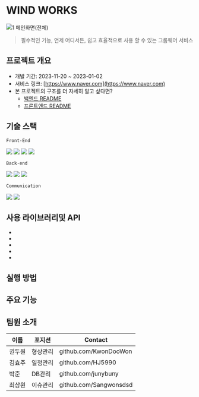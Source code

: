 # WIND WORKS
![1 메인화면(전체)](https://github.com/Sangwonsdsd/WindWorks_Project/assets/91966029/51ec4fc1-85aa-4898-9764-7deaad617d73)
> 필수적인 기능, 언제 어디서든, 쉽고 효율적으로 사용 할 수 있는 그룹웨어 서비스

## 프로젝트 개요

- 개발 기간: 2023-11-20 ~ 2023-01-02
- 서비스 링크: [https://www.naver.com](https://www.naver.com)
- 본 프로젝트의 구조를 더 자세히 알고 싶다면?
  - [백엔드 README](./BACK.md)
  - [프론트엔드 README](./FRONT.md)

## 기술 스택
`Front-End`

<img src="https://img.shields.io/badge/html5-E34F26?style=flat-square&logo=html5&logoColor=white"/>
<img src="https://img.shields.io/badge/CSS3-1572B6?style=flat-square&logo=CSS3&logoColor=white"/>
<img src="https://img.shields.io/badge/javascript-F7DF1E?style=flat-square&logo=javascript&logoColor=white"/>
<img src="https://img.shields.io/badge/bootstrap-7952B3?style=flat-square&logo=bootstrap&logoColor=white"/>

`Back-end`

<img src="https://img.shields.io/badge/spring-6DB33F?style=flat-square&logo=spring&logoColor=white">
<img src="https://img.shields.io/badge/visualstudiocode-007ACC?style=flat-square&logo=visualstudiocode&logoColor=white"/>
<img src="https://img.shields.io/badge/oracle-F80000?style=flat-square&logo=oracle&logoColor=white">

`Communication`

<img src="https://img.shields.io/badge/notion-000000?style=flat-square&logo=notion&logoColor=white">
<img src="https://img.shields.io/badge/github-181717?style=flat-square&logo=github&logoColor=white">

## 사용 라이브러리및 API
-
-
-
-
-

## 실행 방법


## 주요 기능



## 팀원 소개

| 이름 | 포지션 | Contact |
| --- | --- | --- |
| 권두원 | 형상관리 | github.com/KwonDooWon |
| 김효주 | 일정관리 | github.com/HJ5990 |
| 박준 | DB관리 | github.com/junybuny |
| 최상원 | 이슈관리 | github.com/Sangwonsdsd |
